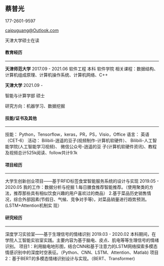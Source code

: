 ## 蔡普光
177-2601-9597

caipuguang@Outlook.com 

天津大学硕士在读         

#### 教育经历

---

**天津师范大学**		2017.09  - 2021.06
软件工程 本科 软件学院
相关课程：数据结构、计算机组成原理、计算机操作系统、计算机网络、C++

**天津大学**				2021.09 - 

智能与计算学部 硕士

研究方向：机器学习、数据挖掘

#### 技能/证书及其他

---

技能： Python，Tensorflow，keras，PR，PS，Visio，Office
语言： 英语（CET-6）
活动： Bilibili-逍遥的豆子(视频制作-计算机软硬件）、 Bilibili-人工智能学院(人工智能学习视频)、 微信公众号-逍遥的豆
子(计算机软硬件资讯)、教程及视频总计525k阅读、follow共计9.1k

#### 项目经历

---

大学生创新创业项目——基于RFID标签食堂智能服务系统的设计与实现		2019.05  - 2020.05
我的工作：数据分析与挖掘
1.每日膳食推荐智能推荐。（使用聚类的方法，推荐那些具有相似饮食兴趣的用户喜欢过的商品）
2.基于菜品历史销售情况，综合外部因素(节假日、气候、竞争对手等)，对菜品销量进行趋势预测。(LSTM+Attention机制实
现）

#### 研究经历

---

深度学习实验室——基于生理信号的情绪识别		2019.03  - 2020.02
本科期间，在学院人工智能实验室实践。主要内容为基于脑电、皮点、肌电等等生理信号的情绪识别。
项目1：利用脑电地形图，结合CNN和基于注意力的LSTM网络探索多模态情感识别中的深度时空表征。（Python、CNN、LSTM、Attention、Matlab)
项目2：基于BERT的多模态情绪识别设计与实现。（BERT、Transformer)

